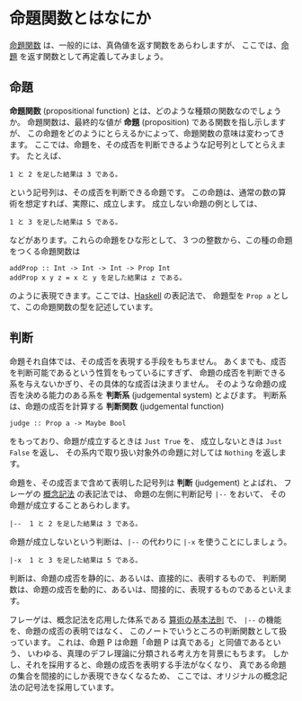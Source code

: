 # 命題関数とはなにか


[命題関数] は、一般的には、真偽値を返す関数をあらわしますが、
ここでは、[命題] を返す関数として再定義してみましょう。


命題
------------------------------------------------------------------

**命題関数** (propositional function) とは、どのような種類の関数なのでしょうか。
命題関数は、最終的な値が **命題** (proposition) である関数を指し示しますが、
この命題をどのようにとらえるかによって、命題関数の意味は変わってきます。
ここでは、命題を、その成否を判断できるような記号列としてとらえます。
たとえば、

    1 と 2 を足した結果は 3 である。

という記号列は、その成否を判断できる命題です。
この命題は、通常の数の算術を想定すれば、実際に、成立します。
成立しない命題の例としては、

    1 と 3 を足した結果は 5 である。

などがあります。これらの命題をひな形として、
3 つの整数から、この種の命題をつくる命題関数は

    addProp :: Int -> Int -> Int -> Prop Int
    addProp x y z = x と y を足した結果は z である。

のように表現できます。ここでは、[Haskell] の表記法で、
命題型を `Prop a` として、この命題関数の型を記述しています。


判断
------------------------------------------------------------------

命題それ自体では、その成否を表現する手段をもちません。
あくまでも、成否を判断可能であるという性質をもっているにすぎず、
命題の成否を判断できる系を与えないかぎり、その具体的な成否は決まりません。
そのような命題の成否を決める能力のある系を
**判断系** (judgemental system) とよびます。
判断系は、命題の成否を計算する **判断関数** (judgemental function)

    judge :: Prop a -> Maybe Bool

をもっており、命題が成立するときは `Just True` を、
成立しないときは `Just False` を返し、
その系内で取り扱い対象外の命題に対しては `Nothing` を返します。

命題を、その成否まで含めて表明した記号列は
**判断** (judgement) とよばれ、
フレーゲの [概念記法] の表記法では、
命題の左側に判断記号 `|--` をおいて、
その命題が成立することあらわします。

    |--  1 と 2 を足した結果は 3 である。

命題が成立しないという判断は、`|--` の代わりに
`|-x` を使うことにしましょう。

    |-x  1 と 3 を足した結果は 5 である。

判断は、命題の成否を静的に、あるいは、直接的に、表明するもので、
判断関数は、命題の成否を動的に、あるいは、間接的に、表現するものであるといえます。

フレーゲは、概念記法を応用した体系である [算術の基本法則] で、
`|--` の機能を、命題の成否の表明ではなく、
このノートでいうところの判断関数として扱っています。
これは、命題 P は命題「命題 P は真である」と同値であるという、
いわゆる、真理のデフレ理論に分類される考え方を背景にもちます。
しかし、それを採用すると、命題の成否を表明する手法がなくなり、
真である命題の集合を間接的にしか表現できなくなるため、
ここでは、オリジナルの概念記法の記号法を採用しています。



[命題]: http://ja.wikipedia.org/wiki/命題
[命題関数]: http://ja.wikipedia.org/wiki/命題関数
[Haskell]: http://ja.wikipedia.org/wiki/Haskell
[概念記法]: http://ja.wikipedia.org/wiki/概念記法
[算術の基本法則]: http://www.keisoshobo.co.jp/book/b26703.html

